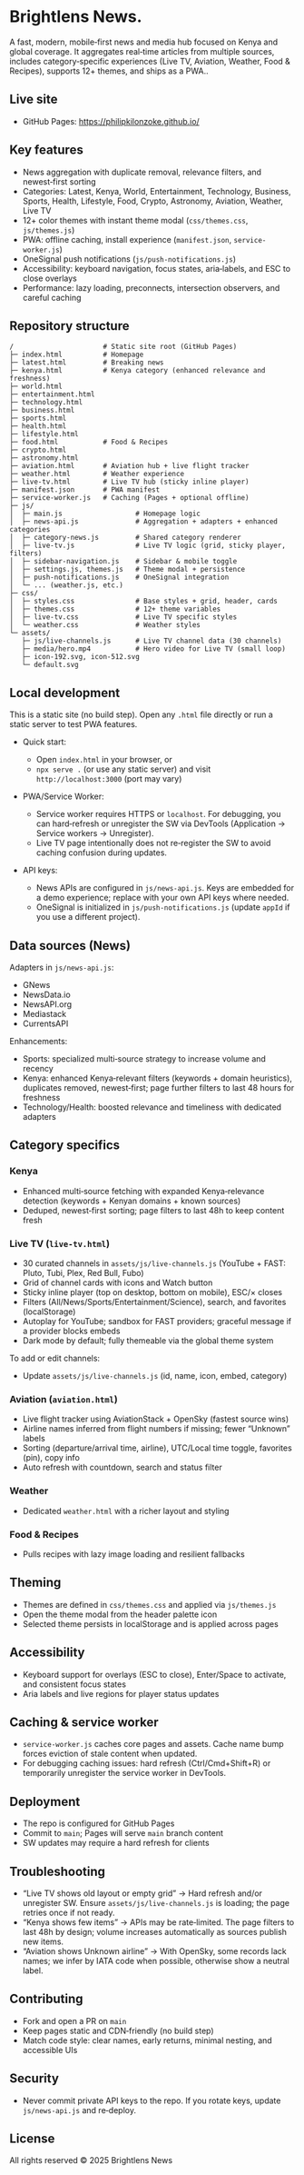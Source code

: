 # Brightlens News.

A fast, modern, mobile‑first news and media hub focused on Kenya and global coverage. It aggregates real‑time articles from multiple sources, includes category‑specific experiences (Live TV, Aviation, Weather, Food & Recipes), supports 12+ themes, and ships as a PWA..

## Live site

- GitHub Pages: https://philipkilonzoke.github.io/

## Key features

- News aggregation with duplicate removal, relevance filters, and newest‑first sorting
- Categories: Latest, Kenya, World, Entertainment, Technology, Business, Sports, Health, Lifestyle, Food, Crypto, Astronomy, Aviation, Weather, Live TV
- 12+ color themes with instant theme modal (`css/themes.css`, `js/themes.js`)
- PWA: offline caching, install experience (`manifest.json`, `service-worker.js`)
- OneSignal push notifications (`js/push-notifications.js`)
- Accessibility: keyboard navigation, focus states, aria‑labels, and ESC to close overlays
- Performance: lazy loading, preconnects, intersection observers, and careful caching

## Repository structure

```
/                      # Static site root (GitHub Pages)
├─ index.html          # Homepage
├─ latest.html         # Breaking news
├─ kenya.html          # Kenya category (enhanced relevance and freshness)
├─ world.html
├─ entertainment.html
├─ technology.html
├─ business.html
├─ sports.html
├─ health.html
├─ lifestyle.html
├─ food.html           # Food & Recipes
├─ crypto.html
├─ astronomy.html
├─ aviation.html       # Aviation hub + live flight tracker
├─ weather.html        # Weather experience
├─ live-tv.html        # Live TV hub (sticky inline player)
├─ manifest.json       # PWA manifest
├─ service-worker.js   # Caching (Pages + optional offline)
├─ js/
│  ├─ main.js                  # Homepage logic
│  ├─ news-api.js              # Aggregation + adapters + enhanced categories
│  ├─ category-news.js         # Shared category renderer
│  ├─ live-tv.js               # Live TV logic (grid, sticky player, filters)
│  ├─ sidebar-navigation.js    # Sidebar & mobile toggle
│  ├─ settings.js, themes.js   # Theme modal + persistence
│  ├─ push-notifications.js    # OneSignal integration
│  └─ ... (weather.js, etc.)
├─ css/
│  ├─ styles.css               # Base styles + grid, header, cards
│  ├─ themes.css               # 12+ theme variables
│  ├─ live-tv.css              # Live TV specific styles
│  └─ weather.css              # Weather styles
└─ assets/
   ├─ js/live-channels.js      # Live TV channel data (30 channels)
   ├─ media/hero.mp4           # Hero video for Live TV (small loop)
   ├─ icon-192.svg, icon-512.svg
   └─ default.svg
```

## Local development

This is a static site (no build step). Open any `.html` file directly or run a static server to test PWA features.

- Quick start:
  - Open `index.html` in your browser, or
  - `npx serve .` (or use any static server) and visit `http://localhost:3000` (port may vary)

- PWA/Service Worker:
  - Service worker requires HTTPS or `localhost`. For debugging, you can hard‑refresh or unregister the SW via DevTools (Application → Service workers → Unregister).
  - Live TV page intentionally does not re‑register the SW to avoid caching confusion during updates.

- API keys:
  - News APIs are configured in `js/news-api.js`. Keys are embedded for a demo experience; replace with your own API keys where needed.
  - OneSignal is initialized in `js/push-notifications.js` (update `appId` if you use a different project).

## Data sources (News)

Adapters in `js/news-api.js`:
- GNews
- NewsData.io
- NewsAPI.org
- Mediastack
- CurrentsAPI

Enhancements:
- Sports: specialized multi‑source strategy to increase volume and recency
- Kenya: enhanced Kenya‑relevant filters (keywords + domain heuristics), duplicates removed, newest‑first; page further filters to last 48 hours for freshness
- Technology/Health: boosted relevance and timeliness with dedicated adapters

## Category specifics

### Kenya
- Enhanced multi‑source fetching with expanded Kenya‑relevance detection (keywords + Kenyan domains + known sources)
- Deduped, newest‑first sorting; page filters to last 48h to keep content fresh

### Live TV (`live-tv.html`)
- 30 curated channels in `assets/js/live-channels.js` (YouTube + FAST: Pluto, Tubi, Plex, Red Bull, Fubo)
- Grid of channel cards with icons and Watch button
- Sticky inline player (top on desktop, bottom on mobile), ESC/× closes
- Filters (All/News/Sports/Entertainment/Science), search, and favorites (localStorage)
- Autoplay for YouTube; sandbox for FAST providers; graceful message if a provider blocks embeds
- Dark mode by default; fully themeable via the global theme system

To add or edit channels:
- Update `assets/js/live-channels.js` (id, name, icon, embed, category)

### Aviation (`aviation.html`)
- Live flight tracker using AviationStack + OpenSky (fastest source wins)
- Airline names inferred from flight numbers if missing; fewer “Unknown” labels
- Sorting (departure/arrival time, airline), UTC/Local time toggle, favorites (pin), copy info
- Auto refresh with countdown, search and status filter

### Weather
- Dedicated `weather.html` with a richer layout and styling

### Food & Recipes
- Pulls recipes with lazy image loading and resilient fallbacks

## Theming

- Themes are defined in `css/themes.css` and applied via `js/themes.js`
- Open the theme modal from the header palette icon
- Selected theme persists in localStorage and is applied across pages

## Accessibility

- Keyboard support for overlays (ESC to close), Enter/Space to activate, and consistent focus states
- Aria labels and live regions for player status updates

## Caching & service worker

- `service-worker.js` caches core pages and assets. Cache name bump forces eviction of stale content when updated.
- For debugging caching issues: hard refresh (Ctrl/Cmd+Shift+R) or temporarily unregister the service worker in DevTools.

## Deployment

- The repo is configured for GitHub Pages
- Commit to `main`; Pages will serve `main` branch content
- SW updates may require a hard refresh for clients

## Troubleshooting

- “Live TV shows old layout or empty grid” → Hard refresh and/or unregister SW. Ensure `assets/js/live-channels.js` is loading; the page retries once if not ready.
- “Kenya shows few items” → APIs may be rate‑limited. The page filters to last 48h by design; volume increases automatically as sources publish new items.
- “Aviation shows Unknown airline” → With OpenSky, some records lack names; we infer by IATA code when possible, otherwise show a neutral label.

## Contributing

- Fork and open a PR on `main`
- Keep pages static and CDN‑friendly (no build step)
- Match code style: clear names, early returns, minimal nesting, and accessible UIs

## Security

- Never commit private API keys to the repo. If you rotate keys, update `js/news-api.js` and re‑deploy.

## License

All rights reserved © 2025 Brightlens News
